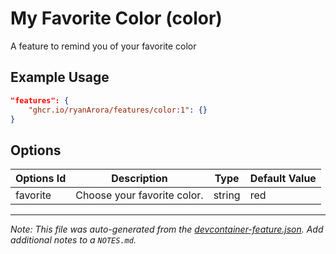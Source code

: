 
# My Favorite Color (color)

A feature to remind you of your favorite color

## Example Usage

```json
"features": {
    "ghcr.io/ryanArora/features/color:1": {}
}
```

## Options

| Options Id | Description | Type | Default Value |
|-----|-----|-----|-----|
| favorite | Choose your favorite color. | string | red |



---

_Note: This file was auto-generated from the [devcontainer-feature.json](https://github.com/ryanArora/features/blob/main/src/color/devcontainer-feature.json).  Add additional notes to a `NOTES.md`._
